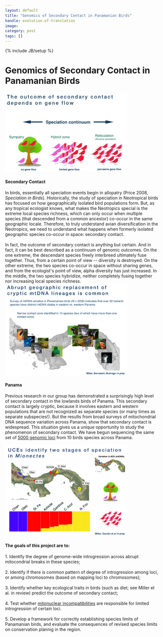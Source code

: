 ```yaml
---
layout: default
title: "Genomics of Secondary Contact in Panamanian Birds"
handle: evolution-of-translation
image:
category: post
tags: []
---
```

{% include JB/setup %}

<div class="bigspacer"></div>

# Genomics of Secondary Contact in Panamanian Birds
<div class="bigspacer"></div>
<div class="media">
	<div class="media-left media-middle">
		<a href="#">
			<img src="/assets/images/projects/sec_cont001.jpg" width="400" class="media-object pull-left">
		</a>
</div>
<div class="media-body">
<h4 class="media-heading">Secondary Contact</h4>
In birds, essentially all speciation events begin in allopatry (Price 2008, <i>Speciation in Birds</i>). Historically, the study of speciation in Neotropical birds has focused on how geographically isolated bird populations form. But, as any tropical ecologist knows, what makes the Neotropics special is the extreme local species richness, which can only occur when multiple species (that descended from a common ancestor) co-occur in the same geographic locale. Therefore, to truly understand avian diversification in the Neotropics, we need to understand what happens when formerly isolated geographic species co-occur in space: secondary contact. 
<br/>
<br/>
In fact, the outcome of secondary contact is anything but certain. And in fact, it can be best described as a continuum of genomic outcomes. On the one extreme, the descendant species freely interbreed ultimately fuse together. Thus, from a certain point of view -- diversity is destroyed. On the other extreme, the two species co-occur in space without sharing genes, and from the ecologist's point of view, alpha diversity has just increased. In the middle, the two species hybridize, neither completely fusing together nor increasing local species richness.
</div>
</div>

<div class="bigspacer"></div>

<div class="media">
	<div class="media-left media-middle">
		<a href="#">
			<img src="/assets/images/projects/sec_cont002.jpg" width="400" class="media-object pull-left">
		</a>
</div>
<div class="media-body">
<h4 class="media-heading">Panama</h4>

Previous research in our group has demonstrated a surprisingly high level of secondary contact in the lowlands birds of Panama. This secondary contact is largely cryptic, because it involves eastern and western populations that are not recognized as separate species (or many times as separate subspecies!). But the results from broad surveys of mitochondrial DNA sequence variation across Panama, show that secondary contact is  widespread.
This situation gives us a unique opportunity to study the phenomenon of secondary contact. We have begun sequencing the same set of <a href="http://ultraconserved.org/">5000 genomic loci</a> from 10 birds species across Panama. 
</div>
</div>

<div class="bigspacer"></div>

<div class="media">
	<div class="media-left media-middle">
		<a href="#">
			<img src="/assets/images/projects/sec_cont003.jpg" width="400" class="media-object pull-left">
		</a>
</div>
<div class="media-body">
<h4 class="media-heading">The goals of this project are to:</h4>
1. Identify the degree of genome-wide introgression across abrupt mitocondrial breaks in these species;
<br/>
<br/>
2. Identify if there is common pattern of degree of introgression among loci, or among chromosomes (based on mapping loci to chromosomes);
<br/>
<br/>
3. Identify whether key ecological traits in birds (such as diet; see Miller et al. in review) predict the outcome of secondary contact;
<br/>
<br/>
4. Test whether <a href= "http://mbe.oxfordjournals.org/content/early/2015/04/29/molbev.msv104">mitonuclear incompatibilities</a> are responsible for limited introgression of certain loci.
<br/>
<br/>
5. Develop a framework for correctly establishing species limits of Panamanian birds, and evaluate the consequences of revised species limits on conservation plannig in the region.
</div>


